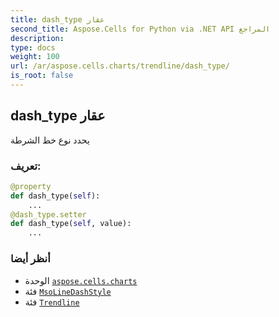 ```yaml
---
title: dash_type عقار
second_title: Aspose.Cells for Python via .NET API المراجع
description:
type: docs
weight: 100
url: /ar/aspose.cells.charts/trendline/dash_type/
is_root: false
---
```

##  dash_type عقار

يحدد نوع خط الشرطة
###  تعريف:
```python
@property
def dash_type(self):
    ...
@dash_type.setter
def dash_type(self, value):
    ...
```

###  أنظر أيضا
* الوحدة [`aspose.cells.charts`](../../)
* فئة [`MsoLineDashStyle`](/cells/python-net/ar/aspose.cells.drawing/msolinedashstyle)
* فئة [`Trendline`](/cells/python-net/ar/aspose.cells.charts/trendline)
